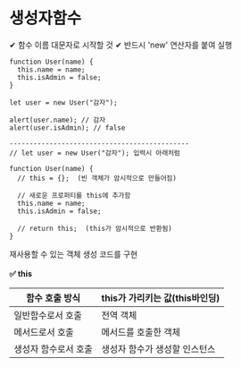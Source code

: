 # 생성자함수
✔ 함수 이름 대문자로 시작할 것 ✔ 반드시 'new' 연산자를 붙여 실행
```
function User(name) {
  this.name = name;
  this.isAdmin = false;
}

let user = new User("감자");

alert(user.name); // 감자
alert(user.isAdmin); // false

---------------------------------------------
// let user = new User("감자"); 입력시 아래처럼

function User(name) {
  // this = {};  (빈 객체가 암시적으로 만들어짐)

  // 새로운 프로퍼티를 this에 추가함
  this.name = name;
  this.isAdmin = false;

  // return this;  (this가 암시적으로 반환됨)
}
```
재사용할 수 있는 객체 생성 코드를 구현
<br/>
<br/>
<b>✅ this</b><br/>

| 함수 호출 방식  |this가 가리키는 값(this바인딩)|
|---|---|
|일반함수로서 호출 |전역 객체|
|메서드로서 호출 |메서드를 호출한 객체|
|생성자 함수로서 호출 |생성자 함수가 생성할 인스턴스|
